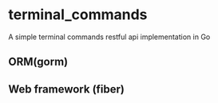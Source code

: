 # terminal_commands
A simple terminal commands restful api implementation in Go

## ORM(gorm)

## Web framework (fiber)
